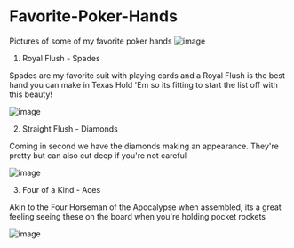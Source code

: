 # Favorite-Poker-Hands
Pictures of some of my favorite poker hands
![image](https://user-images.githubusercontent.com/80117777/110666695-8ec12700-8197-11eb-9785-4d8553dbb7f2.png)


1) Royal Flush - Spades

Spades are my favorite suit with playing cards and a Royal Flush is the best hand you can make in Texas Hold 'Em so its fitting to start the list off with this beauty!

![image](https://user-images.githubusercontent.com/80117777/110667307-1eff6c00-8198-11eb-8195-9e1de23941fa.png)

2) Straight Flush - Diamonds

Coming in second we have the diamonds making an appearance. They're pretty but can also cut deep if you're not careful

![image](https://user-images.githubusercontent.com/80117777/110667815-a0ef9500-8198-11eb-9fc5-a8b2d44dffb5.png)

3) Four of a Kind - Aces

Akin to the Four Horseman of the Apocalypse when assembled, its a great feeling seeing these on the board when you're holding pocket rockets

![image](https://user-images.githubusercontent.com/80117777/110669601-7b638b00-819a-11eb-8eb4-ae821e893564.png)
